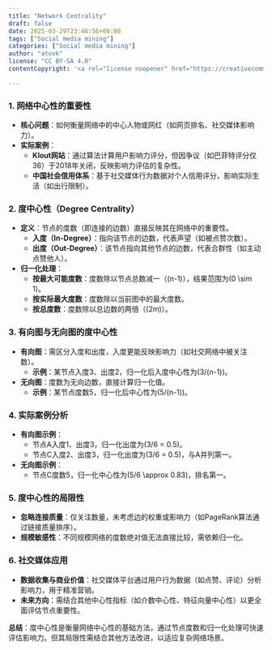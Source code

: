 ```yaml
---
title: "Network Centrality"
draft: false
date: 2025-03-29T23:46:56+08:00
tags: ["Social media mining"]
categories: ["Social media mining"]
author: "atovk"
license: "CC BY-SA 4.0"
contentCopyright: '<a rel="license noopener" href="https://creativecommons.org/licenses/by-sa/4.0" target="_blank">CC BY-SA 4.0</a>'

---
```



### **1. 网络中心性的重要性**

- **核心问题**：如何衡量网络中的中心人物或网红（如网页排名、社交媒体影响力）。
- **实际案例**：
  - **Klout网站**：通过算法计算用户影响力评分，但因争议（如巴菲特评分仅36）于2018年关闭，反映影响力评估的复杂性。
  - **中国社会信用体系**：基于社交媒体行为数据对个人信用评分，影响实际生活（如出行限制）。

### **2. 度中心性（Degree Centrality）**

- **定义**：节点的度数（即连接的边数）直接反映其在网络中的重要性。
  - **入度（In-Degree）**：指向该节点的边数，代表声望（如被点赞次数）。
  - **出度（Out-Degree）**：该节点指向其他节点的边数，代表合群性（如主动点赞他人）。
- **归一化处理**：
  - **按最大可能度数**：度数除以节点总数减一（\(n-1\)），结果范围为\(0 \sim 1\)。
  - **按实际最大度数**：度数除以当前图中的最大度数。
  - **按总度数**：度数除以总边数的两倍（\(2m\)）。

### **3. 有向图与无向图的度中心性**

- **有向图**：需区分入度和出度，入度更能反映影响力（如社交网络中被关注数）。
  - **示例**：某节点入度3、出度2，归一化后入度中心性为\(3/(n-1)\)。
- **无向图**：度数为无向边数，直接计算归一化值。
  - **示例**：某节点度数5，归一化后中心性为\(5/(n-1)\)。

### **4. 实际案例分析**

- **有向图示例**：
  - 节点A入度1、出度3，归一化出度为\(3/6 = 0.5\)。
  - 节点C入度2、出度3，归一化出度为\(3/6 = 0.5\)，与A并列第一。
- **无向图示例**：
  - 节点C度数5，归一化中心性为\(5/6 \approx 0.83\)，排名第一。

### **5. 度中心性的局限性**

- **忽略连接质量**：仅关注数量，未考虑边的权重或影响力（如PageRank算法通过链接质量排序）。
- **规模敏感性**：不同规模网络的度数绝对值无法直接比较，需依赖归一化。

### **6. 社交媒体应用**

- **数据收集与商业价值**：社交媒体平台通过用户行为数据（如点赞、评论）分析影响力，用于精准营销。
- **未来方向**：需结合其他中心性指标（如介数中心性、特征向量中心性）以更全面评估节点重要性。

**总结**：度中心性是衡量网络中心性的基础方法，通过节点度数和归一化处理可快速评估影响力。但其局限性需结合其他方法改进，以适应复杂网络场景。
